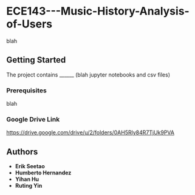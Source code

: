 # ECE143---Music-History-Analysis-of-Users

blah

## Getting Started

The project contains ______ (blah jupyter notebooks and csv files)

### Prerequisites

blah

### Google Drive Link

https://drive.google.com/drive/u/2/folders/0AH5Rly84R7TjUk9PVA

## Authors

* **Erik Seetao** 
* **Humberto Hernandez** 
* **Yihan Hu** 
* **Ruting Yin** 
